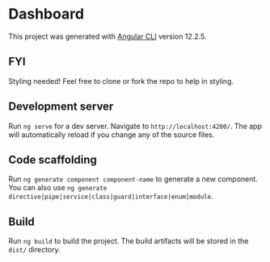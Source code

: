# Dashboard

This project was generated with [Angular CLI](https://github.com/angular/angular-cli) version 12.2.5.

## FYI

Styling needed! Feel free to clone or fork the repo to help in styling. 

## Development server

Run `ng serve` for a dev server. Navigate to `http://localhost:4200/`. The app will automatically reload if you change any of the source files.

## Code scaffolding

Run `ng generate component component-name` to generate a new component. You can also use `ng generate directive|pipe|service|class|guard|interface|enum|module`.

## Build

Run `ng build` to build the project. The build artifacts will be stored in the `dist/` directory.


